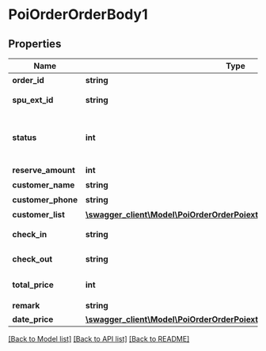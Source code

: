 # PoiOrderOrderBody1

## Properties
Name | Type | Description | Notes
------------ | ------------- | ------------- | -------------
**order_id** | **string** | 抖音订单号 | 
**spu_ext_id** | **string** | 接入方房型ID | 
**status** | **int** | 订单支付状态。0 - 未支付, 1 - 已支付 | 
**reserve_amount** | **int** | 预定数量 | 
**customer_name** | **string** | 预订人姓名 | 
**customer_phone** | **string** | 预订人电话 | 
**customer_list** | [**\swagger_client\Model\PoiOrderOrderPoiexthotelordercommitCustomerList[]**](PoiOrderOrderPoiexthotelordercommitCustomerList.md) | 入住人列表 | [optional] 
**check_in** | **string** | 入住时间 yyyyMMdd | 
**check_out** | **string** | 离店时间 yyyyMMdd | 
**total_price** | **int** | 总价, 单位人民币分 | 
**remark** | **string** | 备注 | [optional] 
**date_price** | [**\swagger_client\Model\PoiOrderOrderPoiexthotelordercommitDatePrice[]**](PoiOrderOrderPoiexthotelordercommitDatePrice.md) |  | [optional] 

[[Back to Model list]](../README.md#documentation-for-models) [[Back to API list]](../README.md#documentation-for-api-endpoints) [[Back to README]](../README.md)

